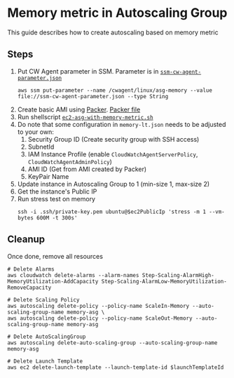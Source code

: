 # Memory metric in Autoscaling Group

This guide describes how to create autoscaling based on memory metric

## Steps
1. Put CW Agent parameter in SSM. Parameter is in [`ssm-cw-agent-parameter.json`](./ssm-cw-agent-parameter.json)
   ```
   aws ssm put-parameter --name /cwagent/linux/asg-memory --value file://ssm-cw-agent-parameter.json --type String
   ```
2. Create basic AMI using [Packer](https://www.packer.io/). [Packer file](./aws-ubuntu-asg-memory.pkr.hcl)
3. Run shellscript [`ec2-asg-with-memory-metric.sh`](./ec2-asg-with-memory-metric.sh)
4. Do note that some configuration in `memory-lt.json` needs to be adjusted to your own:
   1. Security Group ID (Create security group with SSH access)
   2. SubnetId
   3. IAM Instance Profile (enable `CloudWatchAgentServerPolicy`, `CloudWatchAgentAdminPolicy`)
   4. AMI ID (Get from AMI created by Packer)
   5. KeyPair Name
5. Update instance in Autoscaling Group to 1 (min-size 1, max-size 2)
6. Get the instance's Public IP
7. Run stress test on memory
   ```
   ssh -i .ssh/private-key.pem ubuntu@$ec2PublicIp 'stress -m 1 --vm-bytes 600M -t 300s'
   ```

## Cleanup

Once done, remove all resources
```
# Delete Alarms
aws cloudwatch delete-alarms --alarm-names Step-Scaling-AlarmHigh-MemoryUtilization-AddCapacity Step-Scaling-AlarmLow-MemoryUtilization-RemoveCapacity

# Delete Scaling Policy
aws autoscaling delete-policy --policy-name ScaleIn-Memory --auto-scaling-group-name memory-asg \
aws autoscaling delete-policy --policy-name ScaleOut-Memory --auto-scaling-group-name memory-asg

# Delete AutoScalingGroup
aws autoscaling delete-auto-scaling-group --auto-scaling-group-name memory-asg

# Delete Launch Template
aws ec2 delete-launch-template --launch-template-id $launchTemplateId

```